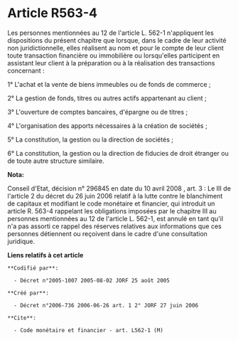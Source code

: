 # Article R563-4

Les personnes mentionnées au 12 de l'article L. 562-1 n'appliquent les dispositions du présent chapitre que lorsque, dans le
cadre de leur activité non juridictionnelle, elles réalisent au nom et pour le compte de leur client toute transaction
financière ou immobilière ou lorsqu'elles participent en assistant leur client à la préparation ou à la réalisation des
transactions concernant :

1° L'achat et la vente de biens immeubles ou de fonds de commerce ;

2° La gestion de fonds, titres ou autres actifs appartenant au client ;

3° L'ouverture de comptes bancaires, d'épargne ou de titres ;

4° L'organisation des apports nécessaires à la création de sociétés ;

5° La constitution, la gestion ou la direction de sociétés ;

6° La constitution, la gestion ou la direction de fiducies de droit étranger ou de toute autre structure similaire.

**Nota:**

Conseil d'Etat, décision n° 296845 en date du 10 avril 2008 , art. 3 : Le III de l'article 2 du décret du 26 juin 2006
relatif à la lutte contre le blanchiment de capitaux et modifiant le code monétaire et financier, qui introduit un article R.
563-4 rappelant les obligations imposées par le chapitre III au personnes mentionnées au 12 de l'article L. 562-1, est annulé
en tant qu'il n'a pas assorti ce rappel des réserves relatives aux informations que ces personnes détiennent ou reçoivent
dans le cadre d'une consultation juridique.

**Liens relatifs à cet article**

	**Codifié par**:

	  - Décret n°2005-1007 2005-08-02 JORF 25 août 2005

	**Créé par**:

	  - Décret n°2006-736 2006-06-26 art. 1 2° JORF 27 juin 2006

	**Cite**:

	  - Code monétaire et financier - art. L562-1 (M)

